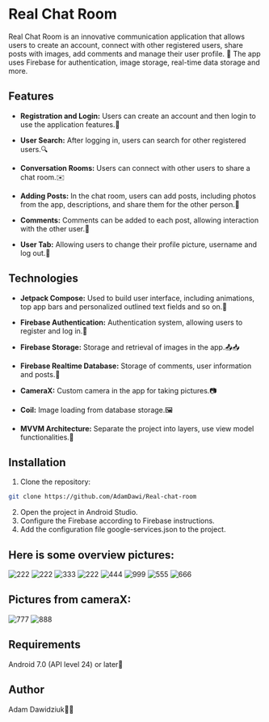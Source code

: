 # Real Chat Room

Real Chat Room is an innovative communication application that allows users to create an account, connect with other registered users, share posts with images, add comments and manage their user profile. 🚀
The app uses Firebase for authentication, image storage, real-time data storage and more.

## Features

- **Registration and Login:** Users can create an account and then login to use the application features.📝

- **User Search:** After logging in, users can search for other registered users.🔍

- **Conversation Rooms:** Users can connect with other users to share a chat room.✉️

- **Adding Posts:** In the chat room, users can add posts, including photos from the app, descriptions, and share them for the other person.📸

- **Comments:** Comments can be added to each post, allowing interaction with the other user.💬

- **User Tab:** Allowing users to change their profile picture, username and log out.🔄

## Technologies

- **Jetpack Compose:** Used to build user interface, including animations, top app bars and personalized outlined text fields and so on.🎨

- **Firebase Authentication:** Authentication system, allowing users to register and log in.🔐

- **Firebase Storage:** Storage and retrieval of images in the app.📤📥

- **Firebase Realtime Database:** Storage of comments, user information and posts.💾

- **CameraX:** Custom camera in the app for taking pictures.📷

- **Coil:** Image loading from database storage.🖼️

- **MVVM Architecture:** Separate the project into layers, use view model functionalities.🔧

## Installation

1. Clone the repository:
```bash
git clone https://github.com/AdamDawi/Real-chat-room
```
2. Open the project in Android Studio.
3. Configure the Firebase according to Firebase instructions.
4. Add the configuration file google-services.json to the project.

## Here is some overview pictures:
![222](https://github.com/AdamDawi/Real-chat-room/assets/49430055/1a4d5f28-a218-4f30-b04a-f2101c3d09ff)
![222](https://github.com/AdamDawi/Real-chat-room/assets/49430055/1a4d5f28-a218-4f30-b04a-f2101c3d09ff)
![333](https://github.com/AdamDawi/Real-chat-room/assets/49430055/8dcdcc97-e7f4-47d3-8b2f-eeaecf1099c5)
![222](https://github.com/AdamDawi/Real-chat-room/assets/49430055/3ef4d553-3181-49e6-a0d3-2bdb33e9c1e2)
![444](https://github.com/AdamDawi/Real-chat-room/assets/49430055/fac08a71-d9c3-44b6-aa38-d1bc7822c1b9)
![999](https://github.com/AdamDawi/Real-chat-room/assets/49430055/166f6f88-179d-4551-970c-17224b3546dd)
![555](https://github.com/AdamDawi/Real-chat-room/assets/49430055/6df523de-0ebc-40e7-a498-f3b4f0730786)
![666](https://github.com/AdamDawi/Real-chat-room/assets/49430055/4277cb2f-3e77-486b-8fb2-9829ce28de1b)

## Pictures from cameraX:

![777](https://github.com/AdamDawi/Real-chat-room/assets/49430055/d013ddc8-ea5c-401a-86ae-be51005952e4)
![888](https://github.com/AdamDawi/Real-chat-room/assets/49430055/304dd579-1f1a-479a-87e4-b3f0aa498df7)

## Requirements
Android 7.0 (API level 24) or later📱

## Author

Adam Dawidziuk🧑‍💻
